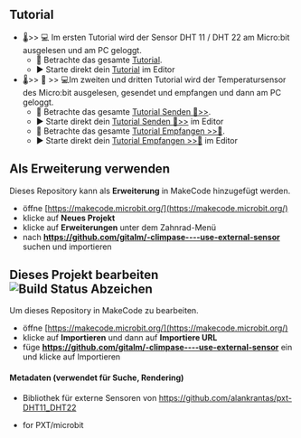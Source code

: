 ## Tutorial

* 🌡️>> 💻️ Im ersten Tutorial wird der Sensor DHT 11 / DHT 22 am Micro:bit ausgelesen und am PC geloggt.
    * 👀 Betrachte das gesamte [Tutorial](tutorial).
    * ▶ Starte direkt dein [Tutorial](https://makecode.microbit.org/#tutorial:github:gitalm/climpase-use-external-sensor/tutorial) im Editor
* 🌡️>> 📡 >> 💻️Im zweiten und dritten Tutorial wird der Temperatursensor des Micro:bit ausgelesen, gesendet und empfangen und dann am PC geloggt.
    * 👀 Betrachte das gesamte [Tutorial Senden 📡>>](tutorial2).
    * ▶ Starte direkt dein [Tutorial Senden 📡>>](https://makecode.microbit.org/#tutorial:github:gitalm/climpase-use-external-sensor/tutorial2) im Editor
    * 👀 Betrachte das gesamte [Tutorial Empfangen >>📡](tutorial3).
    * ▶ Starte direkt dein [Tutorial Empfangen >>📡](https://makecode.microbit.org/#tutorial:github:gitalm/climpase-use-external-sensor/tutorial3) im Editor

## Als Erweiterung verwenden

Dieses Repository kann als **Erweiterung** in MakeCode hinzugefügt werden.

* öffne [https://makecode.microbit.org/](https://makecode.microbit.org/)
* klicke auf **Neues Projekt**
* klicke auf **Erweiterungen** unter dem Zahnrad-Menü
* nach **https://github.com/gitalm/-climpase----use-external-sensor** suchen und importieren

## Dieses Projekt bearbeiten ![Build Status Abzeichen](https://github.com/gitalm/-climpase----use-external-sensor/workflows/MakeCode/badge.svg)

Um dieses Repository in MakeCode zu bearbeiten.

* öffne [https://makecode.microbit.org/](https://makecode.microbit.org/)
* klicke auf **Importieren** und dann auf **Importiere URL**
* füge **https://github.com/gitalm/-climpase----use-external-sensor** ein und klicke auf Importieren


#### Metadaten (verwendet für Suche, Rendering)

* Bibliothek für externe Sensoren von https://github.com/alankrantas/pxt-DHT11_DHT22

* for PXT/microbit
<script src="https://makecode.com/gh-pages-embed.js"></script><script>makeCodeRender("{{ site.makecode.home_url }}", "{{ site.github.owner_name }}/{{ site.github.repository_name }}");</script>
